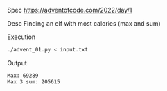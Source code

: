 Spec https://adventofcode.com/2022/day/1

Desc Finding an elf with most calories (max and sum)

Execution

```bash
./advent_01.py < input.txt
```

Output

```
Max: 69289
Max 3 sum: 205615
```

